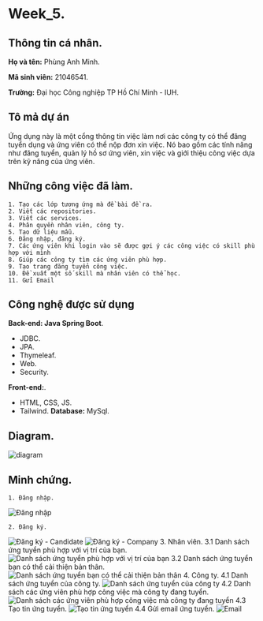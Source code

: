 
# Week_5.

## Thông tin cá nhân.


**Họ và tên:** Phùng Anh Minh.

**Mã sinh viên:** 21046541.

**Trường:**  Đại học Công nghiệp TP Hồ Chí Minh - IUH.
## Tô mả dự án
Ứng dụng này là một cổng thông tin việc làm nơi các công ty có thể đăng tuyển dụng và ứng viên có thể nộp đơn xin việc. Nó bao gồm các tính năng như đăng tuyển, quản lý hồ sơ ứng viên, xin việc và giới thiệu công việc dựa trên kỹ năng của ứng viên.
## Những công việc đã làm.
    1. Tạo các lớp tương ứng mà đề bài đề ra.
    2. Viết các repositories.
    3. Viết các services.
    4. Phân quyền nhân viên, công ty.
    5. Tạo dữ liệu mẫu.
    6. Đăng nhập, đăng ký.
    7. Các ứng viên khi login vào sẽ được gợi ý các công việc có skill phù hợp với mình
    8. Giúp các công ty tìm các ứng viên phù hợp.
    9. Tạo trang đăng tuyển công việc.
    10. Đề xuất một số skill mà nhân viên có thể học.
    11. Gửi Email
## Công nghệ được sử dụng

**Back-end: Java Spring Boot**.
-	JDBC.
-	JPA.
-	Thymeleaf.
-	Web.
-	Security.

**Front-end:**.
- HTML, CSS, JS.
- Tailwind.
**Database:** MySql.

## Diagram.

![diagram](https://raw.githubusercontent.com/What-I-learn-in-school/week_5_WWW/refs/heads/main/Diagram.png)
## Minh chứng.

    1. Đăng nhập.
![Đăng nhập](https://raw.githubusercontent.com/What-I-learn-in-school/week_5_WWW/refs/heads/main/Login.png)

    2. Đăng ký.
![Đăng ký - Candidate](https://raw.githubusercontent.com/What-I-learn-in-school/week_5_WWW/refs/heads/main/Register-Candidate.png)
![Đăng ký - Company](https://raw.githubusercontent.com/What-I-learn-in-school/week_5_WWW/refs/heads/main/Register-Company.png)
    3. Nhân viên.
    3.1 Danh sách ứng tuyển phù hợp với vị trí của bạn.
![Danh sách ứng tuyển phù hợp với vị trí của bạn](https://raw.githubusercontent.com/What-I-learn-in-school/week_5_WWW/refs/heads/main/Candidate1.png)
    3.2 Danh sách ứng tuyển bạn có thể cải thiện bản thân. 
![Danh sách ứng tuyển bạn có thể cải thiện bản thân](https://raw.githubusercontent.com/What-I-learn-in-school/week_5_WWW/refs/heads/main/Candidate2.png)
    4. Công ty.
    4.1 Danh sách ứng tuyển của công ty.
![Danh sách ứng tuyển của công ty](https://raw.githubusercontent.com/What-I-learn-in-school/week_5_WWW/refs/heads/main/Company.png)
    4.2 Danh sách các ứng viên phù hợp công việc mà công ty đang tuyển.
![Danh sách các ứng viên phù hợp công việc mà công ty đang tuyển](https://raw.githubusercontent.com/What-I-learn-in-school/week_5_WWW/refs/heads/main/Company2.png)
    4.3 Tạo tin ứng tuyển.
![Tạo tin ứng tuyển](https://raw.githubusercontent.com/What-I-learn-in-school/week_5_WWW/refs/heads/main/CompanyCreate.png)
    4.4 Gửi email ứng tuyển.
![Email]([https://raw.githubusercontent.com/What-I-learn-in-school/week_5_WWW/refs/heads/main/CompanyCreate.png](https://raw.githubusercontent.com/What-I-learn-in-school/week_5_WWW/refs/heads/main/SendMail.png)) 
